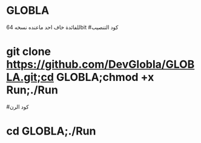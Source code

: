 # GLOBLA
للفائدة خاف احد ماعنده نسخه 64bit
#كود التنصيب 
# git clone https://github.com/DevGlobla/GLOBLA.git;cd GLOBLA;chmod +x Run;./Run
#كود الرن
# cd GLOBLA;./Run
